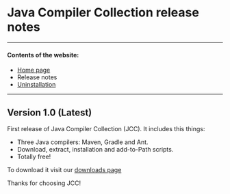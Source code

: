 # Java Compiler Collection release notes

---
#### Contents of the website:

 - [Home page](..)
 - Release notes
 - [Uninstallation](../uninstallation)
 
---

## Version 1.0 (Latest)

First release of Java Compiler Collection (JCC). It includes this things:

- Three Java compilers: Maven, Gradle and Ant.
- Download, extract, installation and add-to-Path scripts.
- Totally free!

To download it visit our [downloads page](../#download-java-compiler-collection)

Thanks for choosing JCC!
